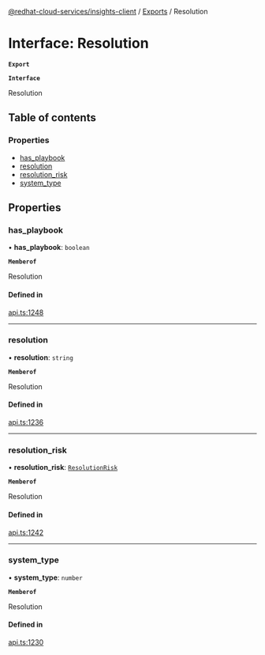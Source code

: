 [@redhat-cloud-services/insights-client](../README.md) / [Exports](../modules.md) / Resolution

# Interface: Resolution

**`Export`**

**`Interface`**

Resolution

## Table of contents

### Properties

- [has\_playbook](Resolution.md#has_playbook)
- [resolution](Resolution.md#resolution)
- [resolution\_risk](Resolution.md#resolution_risk)
- [system\_type](Resolution.md#system_type)

## Properties

### has\_playbook

• **has\_playbook**: `boolean`

**`Memberof`**

Resolution

#### Defined in

[api.ts:1248](https://github.com/mkholjuraev/javascript-clients/blob/master/packages/insights/api.ts#L1248)

___

### resolution

• **resolution**: `string`

**`Memberof`**

Resolution

#### Defined in

[api.ts:1236](https://github.com/mkholjuraev/javascript-clients/blob/master/packages/insights/api.ts#L1236)

___

### resolution\_risk

• **resolution\_risk**: [`ResolutionRisk`](ResolutionRisk.md)

**`Memberof`**

Resolution

#### Defined in

[api.ts:1242](https://github.com/mkholjuraev/javascript-clients/blob/master/packages/insights/api.ts#L1242)

___

### system\_type

• **system\_type**: `number`

**`Memberof`**

Resolution

#### Defined in

[api.ts:1230](https://github.com/mkholjuraev/javascript-clients/blob/master/packages/insights/api.ts#L1230)

